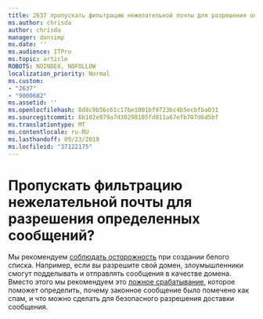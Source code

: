 ```yaml
---
title: 2637 пропускать фильтрацию нежелательной почты для разрешения определенных сообщений?
ms.author: chrisda
author: chrisda
manager: dansimp
ms.date: ''
ms.audience: ITPro
ms.topic: article
ROBOTS: NOINDEX, NOFOLLOW
localization_priority: Normal
ms.custom:
- "2637"
- "9000682"
ms.assetid: ''
ms.openlocfilehash: 8d8c9b56c61c17be1001bf9723bc4b5ecbfba031
ms.sourcegitcommit: 6b102e079a7d30298105fd811a67efb707d6d5bf
ms.translationtype: MT
ms.contentlocale: ru-RU
ms.lasthandoff: 09/23/2019
ms.locfileid: "37122175"
---
```

# <a name="bypass-spam-filtering-to-allow-specific-messages"></a>Пропускать фильтрацию нежелательной почты для разрешения определенных сообщений?

Мы рекомендуем [соблюдать осторожность](https://docs.microsoft.com/exchange/troubleshoot/antispam/cautions-against-bypassing-spam-filters) при создании белого списка. Например, если вы разрешите свой домен, злоумышленники смогут подделывать и отправлять сообщения в качестве домена.  Вместо этого мы рекомендуем это [ложное срабатывание](https://docs.microsoft.com/office365/securitycompliance/prevent-email-from-being-marked-as-spam), которое поможет определить, почему законное сообщение было помечено как спам, и что можно сделать для безопасного разрешения доставки сообщения.
